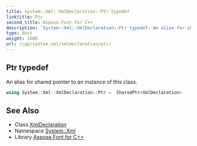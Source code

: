 ```yaml
---
title: System::Xml::XmlDeclaration::Ptr typedef
linktitle: Ptr
second_title: Aspose.Font for C++
description: 'System::Xml::XmlDeclaration::Ptr typedef. An alias for shared pointer to an instance of this class in C++.'
type: docs
weight: 1600
url: /cpp/system.xml/xmldeclaration/ptr/
---
```

## Ptr typedef


An alias for shared pointer to an instance of this class.

```cpp
using System::Xml::XmlDeclaration::Ptr =  SharedPtr<XmlDeclaration>
```

## See Also

* Class [XmlDeclaration](../)
* Namespace [System::Xml](../../)
* Library [Aspose.Font for C++](../../../)
